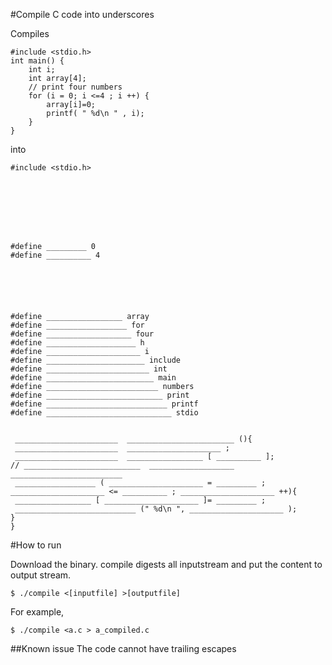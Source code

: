 #Compile C code into underscores

Compiles
```
#include <stdio.h>
int main() {
    int i;
    int array[4];
	// print four numbers
    for (i = 0; i <=4 ; i ++) {
        array[i]=0;
        printf( " %d\n " , i);
    }
}
```
into
```
#include <stdio.h>








#define _________ 0
#define __________ 4






#define _________________ array
#define __________________ for
#define ___________________ four
#define ____________________ h
#define _____________________ i
#define ______________________ include
#define _______________________ int
#define ________________________ main
#define _________________________ numbers
#define __________________________ print
#define ___________________________ printf
#define ____________________________ stdio


 _______________________  ________________________ (){
 _______________________  _____________________ ;
 _______________________  _________________ [ __________ ];
// __________________________  ___________________  _________________________ 
 __________________ ( _____________________ = _________ ; _____________________ <= __________ ; _____________________ ++){
 _________________ [ _____________________ ]= _________ ;
 ___________________________ (" %d\n ", _____________________ );
}
}
```

#How to run

Download the binary. compile digests all inputstream and put the content to output stream.

```
$ ./compile <[inputfile] >[outputfile]
```

For example,

```
$ ./compile <a.c > a_compiled.c
```

##Known issue
The code cannot have trailing escapes
